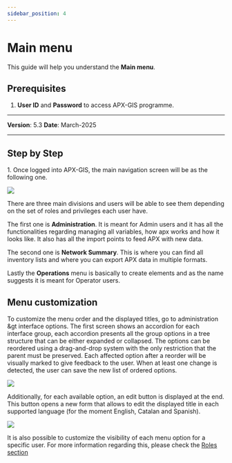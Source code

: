 ```yaml
---
sidebar_position: 4
---
```

# Main menu

This guide will help you understand the **Main menu**.

## **Prerequisites**
1.	**User ID** and **Password** to access APX-GIS programme.

------------

**Version**: 5.3
**Date**: March-2025

------------
## **Step by Step**


1\. Once logged into APX-GIS, the main navigation screen will be as the following one.

![](/img/GEN-MEN-01/GEN-MEN-01-STP-01.png)

There are three main divisions and users will be able to see them depending on the set of roles and privileges each user have.

The first one is **Administration**. It is meant for Admin users and it has all the functionalities regarding managing all variables, how apx works and how it looks like. It also has all the import points to feed APX with new data.

The second one is **Network Summary**. This is where you can find all inventory lists and where you can export APX data in multiple formats.

Lastly the **Operations** menu is basically to create elements and as the name suggests it is meant for Operator users.

## **Menu customization**
To customize the menu order and the displayed titles, go to administration &gt interface options. The first screen shows an accordion for each interface group, each accordion presents all the group options in a tree structure that can be either expanded or collapsed. The options can be reordered using a drag-and-drop system with the only restriction that the parent must be preserved. Each affected option after a reorder will be visually marked to give feedback to the user. When at least one change is detected, the user can save the new list of ordered options. 

![](/img/Interface/interface1.png)

Additionally, for each available option, an edit button is displayed at the end. This button opens a new form that allows to edit the displayed title in each supported language (for the moment English, Catalan and Spanish). 

![](/img/Interface/interface2.png)

It is also possible to customize the visibility of each menu option for a specific user. For more information regarding this, please check the [Roles section](/docs/13-tutorial-user-management/07-tutorial-roles/00-definition.md#roles)